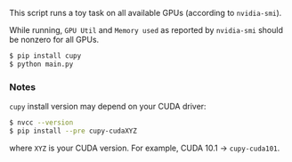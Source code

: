 This script runs a toy task on all available GPUs (according to `nvidia-smi`).

While running, `GPU Util` and `Memory used` as reported by `nvidia-smi` should be nonzero for all GPUs.

```sh
$ pip install cupy
$ python main.py
```

### Notes

`cupy` install version may depend on your CUDA driver:

```sh
$ nvcc --version
$ pip install --pre cupy-cudaXYZ
```

where `XYZ` is your CUDA version. For example, CUDA 10.1 -> `cupy-cuda101`.
